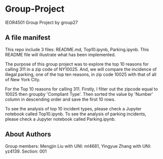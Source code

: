 # Group-Project
IEOR4501 Group Project by group27
## A file manifest
This repo include 3 files: README.md, Top10.ipynb, Parking.ipynb. This README file will illustrate what has been implemented. 

  The purpose of this group project was to explore the top 10 reasons for calling 311 in a zip code of NY10025. And, we will compare the incidence of illegal parking, one of the top ten reasons, in zip code 10025 with that of all of New York City.

  For the Top 10 reasons for calling 311. Firstly, I filter out the zipcode equal to 10025 then groupby 'Compliant Type'. Then sorted the value by 'Number' column in descending order and save the first 10 rows.
  
  To see the analysis of top 10 incident types, please check a Jupyter notebook called Top10.ipynb. To see the analysis of parking incidents, please check a Jupyter notebook called Parking.ipynb.
## About Authors
Group members: Mengjin Liu with UNI: ml4681, Yingyue Zhang with UNI: yz4139.
  Section: 001

